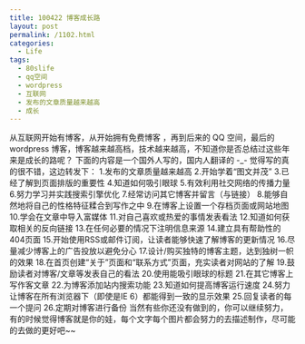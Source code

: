 ```yaml
---
title: 100422 博客成长路
layout: post
permalink: /1102.html
categories:
  - Life
tags:
  - 80slife
  - qq空间
  - wordpress
  - 互联网
  - 发布的文章质量越来越高
  - 成长
---
```

 从互联网开始有博客，从开始拥有免费博客 ，再到后来的 QQ 空间，最后的 wordpress 博客，博客越来越高档，技术越来越高，不知道你是否总结过这些年来是成长的路呢？ 下面的内容是一个国外人写的，国内人翻译的 -_- 觉得写的真的很不错，这边转发下： 1.发布的文章质量越来越高 2.开始学着“图文并茂” 3.已经了解到页面排版的重要性 4.知道如何吸引眼球 5.有效利用社交网络的传播力量 6.努力学习并实践搜索引擎优化 7.经常访问其它博客并留言（与链接） 8.能够自然地将自己的性格特征糅合到写作之中 9.在博客上设置一个存档页面或网站地图 10.学会在文章中导入富媒体 11.对自己喜欢或热爱的事情发表看法 12.知道如何获取相关的反向链接 13.在任何必要的情况下注明信息来源 14.建立具有帮助性的404页面 15.开始使用RSS或邮件订阅，让读者能够快速了解博客的更新情况 16.尽量减少博客上的广告投放以避免分心 17.设计/购买独特的博客主题，达到独树一帜的效果 18.在首页创建“关于”页面和“联系方式”页面，充实读者对网站的了解 19.鼓励读者对博客/文章等发表自己的看法 20.使用能吸引眼球的标题 21.在其它博客上写作客文章 22.为博客添加站内搜索功能 23.知道如何提高博客运行速度 24.努力让博客在所有浏览器下（即使是IE 6）都能得到一致的显示效果 25.回复读者的每一个提问 26.定期对博客进行备份 当然有些你还没有做到的，你可以继续努力，有的时候觉得博客就是你的娃，每个文字每个图片都会努力的去描述制作，尽可能的去做的更好吧~~